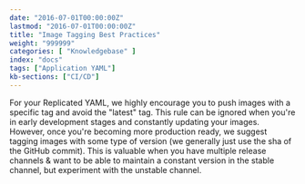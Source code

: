 ```yaml
---
date: "2016-07-01T00:00:00Z"
lastmod: "2016-07-01T00:00:00Z"
title: "Image Tagging Best Practices"
weight: "999999"
categories: [ "Knowledgebase" ]
index: "docs"
tags: ["Application YAML"]
kb-sections: ["CI/CD"]
---
```


For your Replicated YAML, we highly encourage you to push images with a specific tag and avoid the "latest" tag. This rule can be ignored when you're in early development stages and constantly  updating your images. However, once you're becoming more production ready, we suggest tagging  images with some type of version (we generally just use the sha of the GitHub commit). This is valuable when you have multiple release channels & want to be able to maintain a constant version  in the stable channel, but experiment with the unstable channel.
